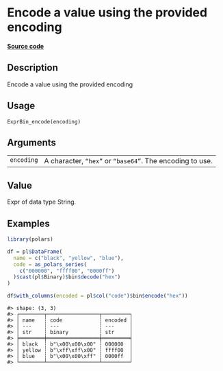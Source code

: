 

# Encode a value using the provided encoding

[**Source code**](https://github.com/pola-rs/r-polars/tree/d562252dbb77de7e06ca3e6150d74a2c709763bc/R/expr__binary.R#L56)

## Description

Encode a value using the provided encoding

## Usage

<pre><code class='language-R'>ExprBin_encode(encoding)
</code></pre>

## Arguments

<table>
<tr>
<td style="white-space: nowrap; font-family: monospace; vertical-align: top">
<code id="ExprBin_encode_:_encoding">encoding</code>
</td>
<td>
A character, <code>“hex”</code> or <code>“base64”</code>. The encoding
to use.
</td>
</tr>
</table>

## Value

Expr of data type String.

## Examples

``` r
library(polars)

df = pl$DataFrame(
  name = c("black", "yellow", "blue"),
  code = as_polars_series(
    c("000000", "ffff00", "0000ff")
  )$cast(pl$Binary)$bin$decode("hex")
)

df$with_columns(encoded = pl$col("code")$bin$encode("hex"))
```

    #> shape: (3, 3)
    #> ┌────────┬─────────────────┬─────────┐
    #> │ name   ┆ code            ┆ encoded │
    #> │ ---    ┆ ---             ┆ ---     │
    #> │ str    ┆ binary          ┆ str     │
    #> ╞════════╪═════════════════╪═════════╡
    #> │ black  ┆ b"\x00\x00\x00" ┆ 000000  │
    #> │ yellow ┆ b"\xff\xff\x00" ┆ ffff00  │
    #> │ blue   ┆ b"\x00\x00\xff" ┆ 0000ff  │
    #> └────────┴─────────────────┴─────────┘
